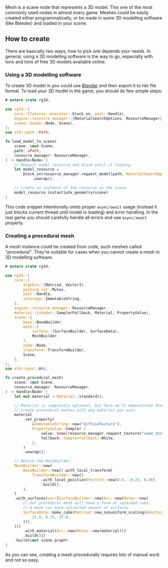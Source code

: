 Mesh is a scane node that represents a 3D model. This one of the most commonly used nodes in almost every game.
Meshes could be easily created either programmatically, or be made in some 3D modelling software (like Blender)
and loaded in your scene.

## How to create

There are basically two ways, how to pick one depends your needs. In general, using a 3D modelling software is
the way to go, especially with tons and tons of free 3D models available online.

### Using a 3D modelling software

To create 3D model in you could use [Blender](https://www.blender.org/) and then export it to `FBX` file format.
To load your 3D model in the game, you should do few simple steps:

```rust
# extern crate rg3d;

use rg3d::{
    core::{futures::executor::block_on, pool::Handle},
    engine::resource_manager::{MaterialSearchOptions, ResourceManager},
    scene::{node::Node, Scene},
};
use std::path::Path;

fn load_model_to_scene(
    scene: &mut Scene,
    path: &Path,
    resource_manager: ResourceManager,
) -> Handle<Node> {
    // Request model resource and block until it loading. 
    let model_resource =
        block_on(resource_manager.request_model(path, MaterialSearchOptions::RecursiveUp))
            .unwrap();

    // Create an instance of the resource in the scene. 
    model_resource.instantiate_geometry(scene)
}
```

This code snippet intentionally omits proper `async/await` usage (instead it just blocks current thread until
model is loading) and error handling. In the real game you should carefully handle all errors and use `async/await`
properly.

### Creating a procedural mesh

A mesh instance could be created from code, such meshes called "procedural". They're suitable for cases when you
cannot create a mesh in 3D modelling software.

```rust
# extern crate rg3d;

use rg3d::{
    core::{
        algebra::{Matrix4, Vector3},
        parking_lot::Mutex,
        pool::Handle,
        sstorage::ImmutableString,
    },
    engine::resource_manager::ResourceManager,
    material::{shader::SamplerFallback, Material, PropertyValue},
    scene::{
        base::BaseBuilder,
        mesh::{
            surface::{SurfaceBuilder, SurfaceData},
            MeshBuilder,
        },
        node::Node,
        transform::TransformBuilder,
        Scene,
    },
};
use std::sync::Arc;

fn create_procedural_mesh(
    scene: &mut Scene,
    resource_manager: ResourceManager,
) -> Handle<Node> {
    let mut material = Material::standard();

    // Material is completely optional, but here we'll demonstrate that it is possible to
    // create procedural meshes with any material you want.
    material
        .set_property(
            &ImmutableString::new("diffuseTexture"),
            PropertyValue::Sampler {
                value: Some(resource_manager.request_texture("some_texture.jpg", None)),
                fallback: SamplerFallback::White,
            },
        )
        .unwrap();

    // Notice the MeshBuilder.
    MeshBuilder::new(
        BaseBuilder::new().with_local_transform(
            TransformBuilder::new()
                .with_local_position(Vector3::new(0.0, -0.25, 0.0))
                .build(),
        ),
    )
    .with_surfaces(vec![SurfaceBuilder::new(Arc::new(Mutex::new(
        // Our procedural mesh will have a form of squashed cube.
        // A mesh can have unlimited amount of surfaces.
        SurfaceData::make_cube(Matrix4::new_nonuniform_scaling(&Vector3::new(
            25.0, 0.25, 25.0,
        ))),
    )))
        .with_material(Arc::new(Mutex::new(material)))
        .build()])
    .build(&mut scene.graph)
}
```

As you can see, creating a mesh procedurally requires lots of manual work and not so easy.